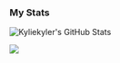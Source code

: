 ### My Stats
![Kyliekyler's GitHub Stats](https://github-readme-stats.vercel.app/api?username=Kyliekyler&show_icons=true&theme=gotham&count_private=true)

[![](https://github-readme-stats.vercel.app/api/top-langs/?username=Kyliekyler&layout=compact&theme=gotham&hide=css)](https://github.com/Kyliekyler)
